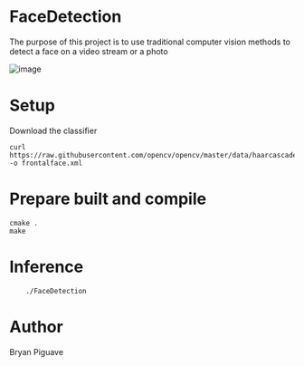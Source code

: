 # FaceDetection

The purpose of this project is
to use traditional computer vision methods
to detect a face on a video stream or a photo

![image](https://imgur.com/a/87GUF5c)
# Setup

Download the classifier 

```
curl https://raw.githubusercontent.com/opencv/opencv/master/data/haarcascades/haarcascade_frontalface_default.xml -o frontalface.xml
```
# Prepare built and compile 

```
cmake .
make 
```

# Inference 

```
    ./FaceDetection
```

# Author 
Bryan Piguave